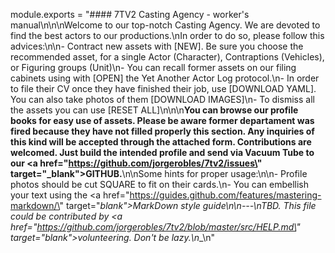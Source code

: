 module.exports = "#### 7TV2 Casting Agency - worker's manual\n\n\nWelcome to our top-notch Casting Agency. We are devoted to find the best actors to our productions.\nIn order to do so, please follow this advices:\n\n- Contract new assets with [NEW]. Be sure you choose the recommended asset, for a single Actor (Character), Contraptions (Vehicles), or Figuring groups (Unit)\n- You can recall former assets on our filing cabinets using with [OPEN] the Yet Another Actor Log protocol.\n- In order to file their CV once they have finished their job, use [DOWNLOAD YAML]. You can also take photos of them [DOWNLOAD IMAGES]\n- To dismiss all the assets you can use [RESET ALL]\n\n\n**You can browse our profile books for easy use of assets. Please be aware former departament was fired because they have not filled properly this section. Any inquiries of this kind will be accepted through the attached form. Contributions are welcomed. Just build the intended profile and send via Vacuum Tube to our <a href=\"https://github.com/jorgerobles/7tv2/issues\" target=\"_blank\">GITHUB</a>.**\n\nSome hints for proper usage:\n\n- Profile photos should be cut SQUARE to fit on their cards.\n- You can embellish your text using the <a href=\"https://guides.github.com/features/mastering-markdown/\" target=\"_blank\">MarkDown style guide</a>\n\n---\nTBD. This file could be contributed by <a href=\"https://github.com/jorgerobles/7tv2/blob/master/src/HELP.md\" target=\"_blank\">volunteering</a>. Don't be lazy.\n___\n"